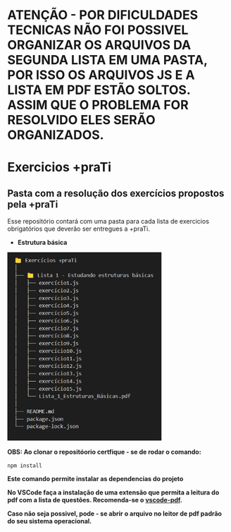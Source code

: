 
# ATENÇÃO - POR DIFICULDADES TECNICAS NÃO FOI POSSIVEL ORGANIZAR OS ARQUIVOS DA SEGUNDA LISTA EM UMA PASTA, POR ISSO OS ARQUIVOS JS E A LISTA EM PDF ESTÃO SOLTOS. ASSIM QUE O PROBLEMA FOR RESOLVIDO ELES SERÃO ORGANIZADOS.

# Exercicios +praTi
## Pasta com a resolução dos exercícios propostos pela +praTi

Esse repositório contará com uma pasta para cada lista de exercicios obrigatórios que deverão ser entregues a +praTi.

 - **Estrutura básica**

 <img src="./estrutura.png" alt="estrutura do projeto" width="350"/>

**OBS: Ao clonar o repositóorio certfique - se de rodar o comando:** 
```
npm install
```
**Este comando permite instalar as dependencias do projeto** 

**No VSCode faça a instalação de uma extensão que permita a leitura do pdf com a lista de questões. Recomenda-se o [vscode-pdf](https://marketplace.visualstudio.com/items?itemName=tomoki1207.pdf).** 

**Caso não seja possivel, pode - se abrir o arquivo no leitor de pdf padrão do seu sistema operacional.**


